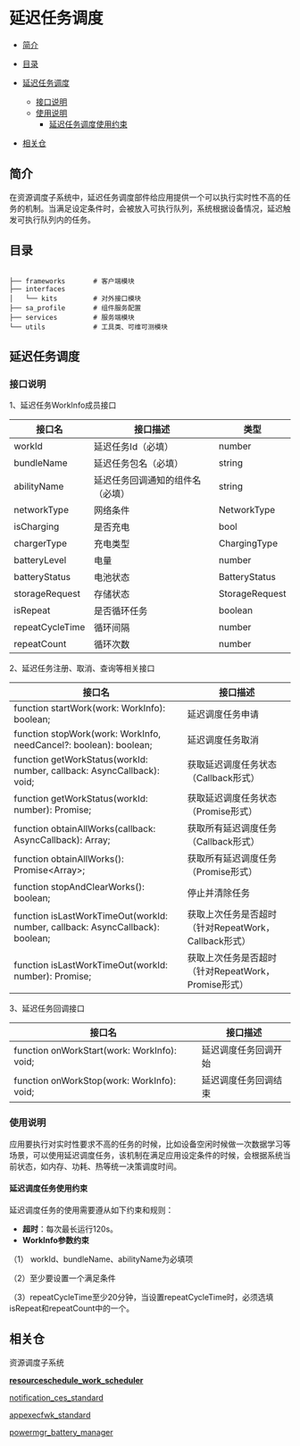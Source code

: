 # 延迟任务调度

-   [简介](#section11660541593)
-   [目录](#section161941989596)
-   [延迟任务调度](#section1312121216216)
    -   [接口说明](#section114564657874)
    -   [使用说明](#section129654513264)
        -   [延迟任务调度使用约束](#section1551164914237)

-   [相关仓](#section1371113476307)

## 简介<a name="section11660541593"></a>

在资源调度子系统中，延迟任务调度部件给应用提供一个可以执行实时性不高的任务的机制。当满足设定条件时，会被放入可执行队列，系统根据设备情况，延迟触发可执行队列内的任务。

## 目录<a name="section161941989596"></a>

```

├── frameworks       # 客户端模块
├── interfaces
│   └── kits         # 对外接口模块
├── sa_profile       # 组件服务配置
├── services         # 服务端模块
└── utils            # 工具类、可维可测模块

```
## 延迟任务调度<a name="section1312121216216"></a>

### 接口说明<a name="section114564657874"></a>
1、延迟任务WorkInfo成员接口

接口名|接口描述|类型                           
---------------------------------------------------------|-----------------------------------------|---------------------------------------------------------
workId | 延迟任务Id（必填）|number
bundleName | 延迟任务包名（必填）|string
abilityName | 延迟任务回调通知的组件名（必填）|string
networkType | 网络条件 | NetworkType
isCharging | 是否充电 | bool
chargerType | 充电类型 | ChargingType
batteryLevel | 电量| number
batteryStatus| 电池状态|	BatteryStatus
storageRequest|存储状态|	StorageRequest
isRepeat|是否循环任务|	boolean
repeatCycleTime |循环间隔|	number
repeatCount	|循环次数| number


2、延迟任务注册、取消、查询等相关接口

接口名                                                    |     接口描述                            
---------------------------------------------------------|-----------------------------------------
function startWork(work: WorkInfo): boolean; | 延迟调度任务申请 
function stopWork(work: WorkInfo, needCancel?: boolean): boolean;        | 延迟调度任务取消 
function getWorkStatus(workId: number, callback: AsyncCallback<WorkInfo>): void;| 获取延迟调度任务状态（Callback形式） 
function getWorkStatus(workId: number): Promise<WorkInfo>; | 获取延迟调度任务状态（Promise形式） 
function obtainAllWorks(callback: AsyncCallback<void>): Array<WorkInfo>;| 获取所有延迟调度任务（Callback形式） 
function obtainAllWorks(): Promise<Array<WorkInfo>>;| 获取所有延迟调度任务（Promise形式） 
function stopAndClearWorks(): boolean;| 停止并清除任务
function isLastWorkTimeOut(workId: number, callback: AsyncCallback<void>): boolean;| 获取上次任务是否超时（针对RepeatWork，Callback形式）
function isLastWorkTimeOut(workId: number): Promise<boolean>;| 获取上次任务是否超时（针对RepeatWork，Promise形式）

3、延迟任务回调接口

接口名                                                    |     接口描述                            
---------------------------------------------------------|-----------------------------------------
function onWorkStart(work: WorkInfo): void; | 延迟调度任务回调开始
function onWorkStop(work: WorkInfo): void; | 延迟调度任务回调结束


### 使用说明<a name="section129654513264"></a>
应用要执行对实时性要求不高的任务的时候，比如设备空闲时候做一次数据学习等场景，可以使用延迟调度任务，该机制在满足应用设定条件的时候，会根据系统当前状态，如内存、功耗、热等统一决策调度时间。

#### 延迟调度任务使用约束<a name="section1551164914237"></a>

延迟调度任务的使用需要遵从如下约束和规则：

- **超时**：每次最长运行120s。
- **WorkInfo参数约束** 

（1） workId、bundleName、abilityName为必填项

（2）至少要设置一个满足条件

（3）repeatCycleTime至少20分钟，当设置repeatCycleTime时，必须选填isRepeat和repeatCount中的一个。

## 相关仓<a name="section1371113476307"></a>

资源调度子系统

[**resourceschedule_work_scheduler**](https://gitee.com/openharmony/resourceschedule_work_scheduler)

[notification_ces_standard](https://gitee.com/openharmony/notification_ces_standard)

[appexecfwk_standard](https://gitee.com/openharmony/appexecfwk_standard)

[powermgr_battery_manager](https://gitee.com/openharmony/powermgr_battery_manager)

